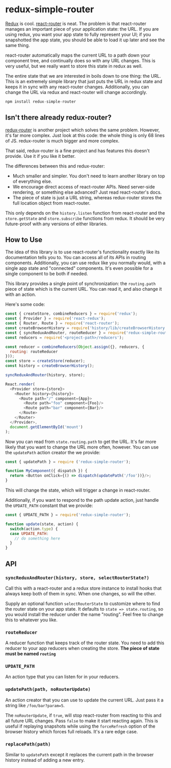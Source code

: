 
# redux-simple-router

[Redux](https://github.com/rackt/redux) is cool.
[react-router](https://github.com/rackt/react-router) is neat. The
problem is that react-router manages an important piece
of your application state: the URL. If you are using redux, you want
your app state to fully represent your UI; if you snapshotted the app
state, you should be able to load it up later and see the same thing.

react-router automatically maps the current URL to a path down your
component tree, and continually does so with any URL changes. This is
very useful, but we really want to store this state in redux as well.

The entire state that we are interested in boils down to one thing:
the URL. This is an extremely simple library that just puts the URL in
redux state and keeps it in sync with any react-router changes.
Additionally, you can change the URL via redux and react-router will
change accordingly.

```js
npm install redux-simple-router
```

## Isn't there already redux-router?

[redux-router](https://github.com/rackt/redux-router) is another
project which solves the same problem. However, it's far more complex.
Just look at this code: the whole thing is only 68 lines of JS.
redux-router is much bigger and more complex.

That said, redux-router is a fine project and has features this
doesn't provide. Use it if you like it better.

The differences between this and redux-router:

* Much smaller and simpler. You don't need to learn another library on
  top of everything else.
* We encourage direct access of react-router APIs. Need server-side
  rendering, or something else advanced? Just read react-router's
  docs.
* The piece of state is just a URL string, whereas redux-router stores
  the full location object from react-router.

This only depends on the `history.listen` function from react-router
and the `store.getState` and `store.subscribe` functions from redux.
It should be very future-proof with any versions of either libraries.

## How to Use

The idea of this library is to use react-router's functionality exactly
like its documentation tells you to. You can access all of its APIs in
routing components. Additionally, you can use redux like you normally
would, with a single app state and "connected" components. It's even
possible for a single component to be both if needed.

This library provides a single point of synchronization: the
`routing.path` piece of state which is the current URL. You can read
it, and also change it with an action.

Here's some code:

```js
const { createStore, combineReducers } = require('redux');
const { Provider } = require('react-redux');
const { Router, Route } = require('react-router');
const createBrowserHistory = require('history/lib/createBrowserHistory');
const { syncReduxAndRouter, routeReducer } = require('redux-simple-router');
const reducers = require('<project-path>/reducers');

const reducer = combineReducers(Object.assign({}, reducers, {
  routing: routeReducer
}));
const store = createStore(reducer);
const history = createBrowserHistory();

syncReduxAndRouter(history, store);

React.render(
  <Provider store={store}>
    <Router history={history}>
      <Route path="/" component={App}>
        <Route path="foo" component={Foo}/>
        <Route path="bar" component={Bar}/>
      </Route>
    </Router>
  </Provider>,
  document.getElementById('mount')
);
```

Now you can read from `state.routing.path` to get the URL. It's far
more likely that you want to change the URL more often, however. You
can use the `updatePath` action creator the we provide:

```js
const { updatePath } = require ('redux-simple-router');

function MyComponent({ dispatch }) {
  return <Button onClick={() => dispatch(updatePath('/foo'))}/>;
}
```

This will change the state, which will trigger a change in react-router.

Additionally, if you want to respond to the path update action, just
handle the `UPDATE_PATH` constant that we provide:

```js
const { UPDATE_PATH } = require('redux-simple-router');

function update(state, action) {
  switch(action.type) {
  case UPDATE_PATH:
    // do something here
  }
}
```

## API

### `syncReduxAndRouter(history, store, selectRouterState?)`

Call this with a react-router and a redux store instance to install
hooks that always keep both of them in sync. When one changes, so will
the other.

Supply an optional function `selectRouterState` to customize where to
find the router state on your app state. It defaults to `state =>
state.routing`, so you would install the reducer under the name
"routing". Feel free to change this to whatever you like.

### `routeReducer`

A reducer function that keeps track of the router state. You need to
add this reducer to your app reducers when creating the store. **The
piece of state must be named `routing`**

### `UPDATE_PATH`

An action type that you can listen for in your reducers.

### `updatePath(path, noRouterUpdate)`

An action creator that you can use to update the current URL. Just
pass it a string like `/foo/bar?param=5`.

The `noRouterUpdate`, if `true`, will stop react-router from reacting
to this and all future URL changes. Pass `false` to make it start
reacting again. This is useful if replaying snapshots while using the
`forceRefresh` option of the browser history which forces full
reloads. It's a rare edge case.

### `replacePath(path)`

Similar to `updatePath` except it replaces the current path in the browser
history instead of adding a new entry.
